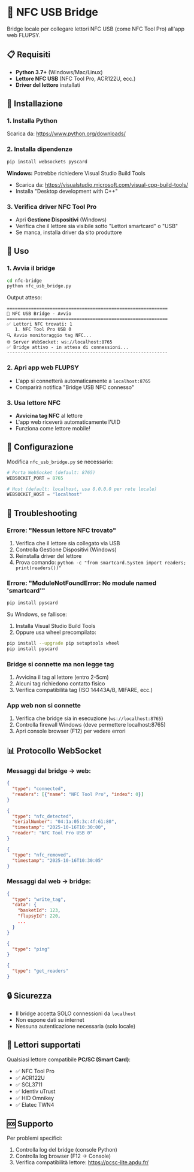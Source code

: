 # 🔌 NFC USB Bridge

Bridge locale per collegare lettori NFC USB (come NFC Tool Pro) all'app web FLUPSY.

## 📋 Requisiti

- **Python 3.7+** (Windows/Mac/Linux)
- **Lettore NFC USB** (NFC Tool Pro, ACR122U, ecc.)
- **Driver del lettore** installati

## 🚀 Installazione

### 1. Installa Python
Scarica da: https://www.python.org/downloads/

### 2. Installa dipendenze
```bash
pip install websockets pyscard
```

**Windows:** Potrebbe richiedere Visual Studio Build Tools
- Scarica da: https://visualstudio.microsoft.com/visual-cpp-build-tools/
- Installa "Desktop development with C++"

### 3. Verifica driver NFC Tool Pro
- Apri **Gestione Dispositivi** (Windows)
- Verifica che il lettore sia visibile sotto "Lettori smartcard" o "USB"
- Se manca, installa driver da sito produttore

## 📱 Uso

### 1. Avvia il bridge
```bash
cd nfc-bridge
python nfc_usb_bridge.py
```

Output atteso:
```
============================================================
🚀 NFC USB Bridge - Avvio
============================================================
✅ Lettori NFC trovati: 1
   1. NFC Tool Pro USB 0
🔍 Avvio monitoraggio tag NFC...
🌐 Server WebSocket: ws://localhost:8765
✅ Bridge attivo - in attesa di connessioni...
------------------------------------------------------------
```

### 2. Apri app web FLUPSY
- L'app si connetterà automaticamente a `localhost:8765`
- Comparirà notifica "Bridge USB NFC connesso"

### 3. Usa lettore NFC
- **Avvicina tag NFC** al lettore
- L'app web riceverà automaticamente l'UID
- Funziona come lettore mobile!

## 🔧 Configurazione

Modifica `nfc_usb_bridge.py` se necessario:

```python
# Porta WebSocket (default: 8765)
WEBSOCKET_PORT = 8765

# Host (default: localhost, usa 0.0.0.0 per rete locale)
WEBSOCKET_HOST = "localhost"
```

## 🐛 Troubleshooting

### Errore: "Nessun lettore NFC trovato"
1. Verifica che il lettore sia collegato via USB
2. Controlla Gestione Dispositivi (Windows)
3. Reinstalla driver del lettore
4. Prova comando: `python -c "from smartcard.System import readers; print(readers())"`

### Errore: "ModuleNotFoundError: No module named 'smartcard'"
```bash
pip install pyscard
```

Su Windows, se fallisce:
1. Installa Visual Studio Build Tools
2. Oppure usa wheel precompilato:
```bash
pip install --upgrade pip setuptools wheel
pip install pyscard
```

### Bridge si connette ma non legge tag
1. Avvicina il tag al lettore (entro 2-5cm)
2. Alcuni tag richiedono contatto fisico
3. Verifica compatibilità tag (ISO 14443A/B, MIFARE, ecc.)

### App web non si connette
1. Verifica che bridge sia in esecuzione (`ws://localhost:8765`)
2. Controlla firewall Windows (deve permettere localhost:8765)
3. Apri console browser (F12) per vedere errori

## 📊 Protocollo WebSocket

### Messaggi dal bridge → web:
```json
{
  "type": "connected",
  "readers": [{"name": "NFC Tool Pro", "index": 0}]
}

{
  "type": "nfc_detected",
  "serialNumber": "04:1a:05:3c:4f:61:80",
  "timestamp": "2025-10-16T10:30:00",
  "reader": "NFC Tool Pro USB 0"
}

{
  "type": "nfc_removed",
  "timestamp": "2025-10-16T10:30:05"
}
```

### Messaggi dal web → bridge:
```json
{
  "type": "write_tag",
  "data": {
    "basketId": 123,
    "flupsyId": 220,
    ...
  }
}

{
  "type": "ping"
}

{
  "type": "get_readers"
}
```

## 🔒 Sicurezza

- Il bridge accetta SOLO connessioni da `localhost`
- Non espone dati su internet
- Nessuna autenticazione necessaria (solo locale)

## 📝 Lettori supportati

Qualsiasi lettore compatibile **PC/SC (Smart Card)**:
- ✅ NFC Tool Pro
- ✅ ACR122U
- ✅ SCL3711
- ✅ Identiv uTrust
- ✅ HID Omnikey
- ✅ Elatec TWN4

## 🆘 Supporto

Per problemi specifici:
1. Controlla log del bridge (console Python)
2. Controlla log browser (F12 → Console)
3. Verifica compatibilità lettore: https://pcsc-lite.apdu.fr/
